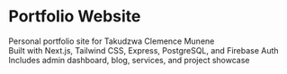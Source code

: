 # Portfolio Website

Personal portfolio site for Takudzwa Clemence Munene  
Built with Next.js, Tailwind CSS, Express, PostgreSQL, and Firebase Auth  
Includes admin dashboard, blog, services, and project showcase
